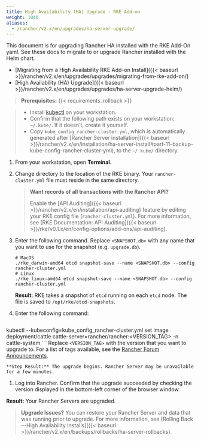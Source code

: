 ```yaml
---
title: High Availability (HA) Upgrade - RKE Add-on
weight: 1040
aliases:
  - /rancher/v2.x/en/upgrades/ha-server-upgrade/
---
```


This document is for upgrading Rancher HA installed with the RKE Add-On yaml. See these docs to migrate to or upgrade Rancher installed with the Helm chart.

* [Migrating from a High Availability RKE Add-on Install]({{< baseurl >}}/rancher/v2.x/en/upgrades/upgrades/migrating-from-rke-add-on/)
* [High Availability (HA) Upgrade]({{< baseurl >}}/rancher/v2.x/en/upgrades/upgrades/ha-server-upgrade-helm/)

>**Prerequisites:**
{{< requirements_rollback >}}

>- Install [kubectl](https://kubernetes.io/docs/tasks/tools/install-kubectl/) on your workstation.
>- Confirm that the following path exists on your workstation: `~/.kube/`. If it doesn't, create it yourself.
>- Copy `kube_config_rancher-cluster.yml`, which is automatically generated after [Rancher Server installation]({{< baseurl >}}/rancher/v2.x/en/installation/ha-server-install#part-11-backup-kube-config-rancher-cluster-yml), to the `~/.kube/` directory.

1. From your workstation, open **Terminal**.

1. Change directory to the location of the RKE binary. Your `rancher-cluster.yml` file must reside in the same directory.

    >**Want records of all transactions with the Rancher API?** 
    >
    >Enable the [API Auditing]({{< baseurl >}}/rancher/v2.x/en/installation/api-auditing) feature by editing your RKE config file (`rancher-cluster.yml`). For more information, see [RKE Documentation: API Auditing]({{< baseurl >}}/rke/v0.1.x/en/config-options/add-ons/api-auditing).

1. <a id="snapshot"></a> Enter the following command. Replace `<SNAPSHOT.db>` with any name that you want to use for the snapshot (e.g. `upgrade.db`).

    ```
	# MacOS
	./rke_darwin-amd64 etcd snapshot-save --name <SNAPSHOT.db> --config rancher-cluster.yml
	# Linux
    ./rke_linux-amd64 etcd snapshot-save --name <SNAPSHOT.db> --config rancher-cluster.yml
    ```

    **Result:** RKE takes a snapshot of `etcd` running on each `etcd` node. The file is saved to `/opt/rke/etcd-snapshots`.

1. Enter the following command:

    ```
kubectl --kubeconfig=kube_config_rancher-cluster.yml set image deployment/cattle cattle-server=rancher/rancher:<VERSION_TAG> -n cattle-system
    ```
    Replace `<VERSION_TAG>` with the version that you want to upgrade to. For a list of tags available, see the [Rancher Forum Announcements](https://forums.rancher.com/c/announcements).

    **Step Result:** The upgrade begins. Rancher Server may be unavailable for a few minutes.

1. Log into Rancher. Confirm that the upgrade succeeded by checking the version displayed in the bottom-left corner of the browser window.

**Result:** Your Rancher Servers are upgraded.

>**Upgrade Issues?** You can restore your Rancher Server and data that was running prior to upgrade. For more information, see [Rolling Back—High Availability Installs]({{< baseurl >}}/rancher/v2.x/en/backups/rollbacks/ha-server-rollbacks).
